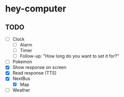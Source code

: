 # hey-computer

## TODO

- [ ] Clock
  - [ ] Alarm
  - [ ] Timer
  - [ ] Follow-up: "How long do you want to set it for?"
- [ ] Pokemon
- [x] Show response on screen
- [x] Read response (TTS)
- [x] NextBus
  - [x] Map
- [ ] Weather

